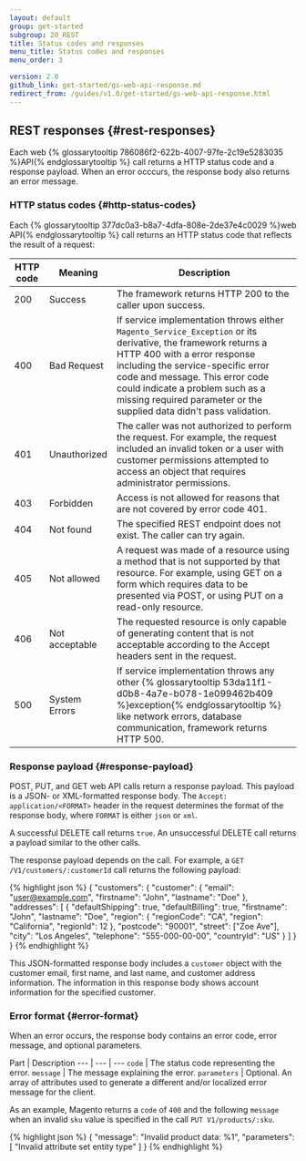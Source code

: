 ```yaml
---
layout: default
group: get-started
subgroup: 20_REST
title: Status codes and responses
menu_title: Status codes and responses
menu_order: 3

version: 2.0
github_link: get-started/gs-web-api-response.md
redirect_from: /guides/v1.0/get-started/gs-web-api-response.html
---
```


## REST responses {#rest-responses}

Each web {% glossarytooltip 786086f2-622b-4007-97fe-2c19e5283035 %}API{% endglossarytooltip %} call returns a HTTP status code and a response payload. When an error occcurs, the response body also returns an error message.

### HTTP status codes {#http-status-codes}

Each {% glossarytooltip 377dc0a3-b8a7-4dfa-808e-2de37e4c0029 %}web API{% endglossarytooltip %} call returns an HTTP status code that reflects the result of a request:

HTTP code | Meaning | Description
--- | --- | ---
200 | Success | The framework returns HTTP 200 to the caller upon success.
400 | Bad Request | If service implementation throws either `Magento_Service_Exception` or its derivative, the framework returns a HTTP 400 with a error response including the service-specific error code and message. This error code could indicate a problem such as a missing required parameter or the supplied data didn't pass validation.
401 | Unauthorized | The caller was not authorized to perform the request. For example, the request included an invalid token or a user with customer permissions attempted to access an object that requires administrator permissions.
403 | Forbidden | Access is not allowed for reasons that are not covered by error code 401.
404 | Not found | The specified REST endpoint does not exist. The caller can try again.
405 | Not allowed | A request was made of a resource using a method that is not supported by that resource. For example, using GET on a form which requires data to be presented via POST, or using PUT on a read-only resource.
406 | Not acceptable | The requested resource is only capable of generating content that is not acceptable according to the Accept headers sent in the request.
500 | System Errors | If service implementation throws any other {% glossarytooltip 53da11f1-d0b8-4a7e-b078-1e099462b409 %}exception{% endglossarytooltip %} like network errors, database communication, framework returns HTTP 500.


### Response payload {#response-payload}

POST, PUT, and GET web API calls return a response payload. This payload is a JSON- or XML-formatted response body. The `Accept: application/<FORMAT>` header in the request determines the format of the response body, where `FORMAT` is either `json` or `xml`.

A successful DELETE call returns `true`. An unsuccessful DELETE call returns a payload similar to the other calls.

The response payload depends on the call.
For example, a `GET /V1/customers/:customerId` call returns the following payload:

{% highlight json %}
{
    "customers": {
        "customer": {
            "email": "user@example.com",
            "firstname": "John",
            "lastname": "Doe"
        },
        "addresses": [
            {
                "defaultShipping": true,
                "defaultBilling": true,
                "firstname": "John",
                "lastname": "Doe",
                "region": {
                    "regionCode": "CA",
                    "region": "California",
                    "regionId": 12
                },
                "postcode": "90001",
                "street": ["Zoe Ave"],
                "city": "Los Angeles",
                "telephone": "555-000-00-00",
                "countryId": "US"
            }
        ]
    }
}
{% endhighlight %}

This JSON-formatted response body includes a `customer` object with the customer email, first name, and last name, and customer address information. The information in this response body shows account information for the specified customer.

### Error format {#error-format}
When an error occurs, the response body contains an error code, error message, and optional parameters.

Part | Description
--- | --- | ---
`code` | The status code representing the error.
`message` | The message explaining the error.
`parameters` | Optional. An array of attributes used to generate a different and/or localized error message for the client.

As an example, Magento returns a `code` of `400` and the following `message` when an invalid `sku` value is specified in the call `PUT V1/products/:sku`.

{% highlight json %}
{
  "message": "Invalid product data: %1",
  "parameters": [
    "Invalid attribute set entity type"
  ]
}
{% endhighlight %}
